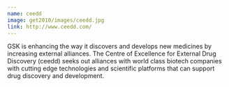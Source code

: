 ```yaml
---
name: ceedd
image: get2010/images/ceedd.jpg
link: http://www.ceedd.com/
---
```


GSK is enhancing the way it discovers and develops new medicines by increasing external alliances. The Centre of Excellence for External Drug Discovery (ceedd) seeks out alliances with world class biotech companies with cutting edge technologies and scientific platforms that can support drug discovery and development.
